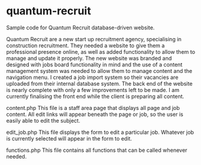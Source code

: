 quantum-recruit
===============

Sample code for Quantum Recruit database-driven website. 

Quantum Recruit are a new start up recruitment agency, specialising in construction recruitment. They needed a website to give them a professional presence online, as well as added functionality to allow them to manage and update it properly.
The new website was branded and designed with jobs board functionality in mind and the use of a content management system was needed to allow them to manage content and the navigation menu. I created a job import system so their vacancies are uploaded from their internal database system. 
The back end of the website is nearly complete with only a few improvements left to be made. I am currently finalising the front end while the client is preparing all content.

content.php
This file is a staff area page that displays all page and job content. All edit links will appear beneath the page or 
job, so the user is easily able to edit the subject.

edit_job.php
This file displays the form to edit a particular job. Whatever job is currently selected will appear in the form to 
edit.

functions.php
This file contains all functions that can be called whenever needed.
